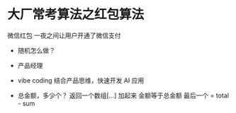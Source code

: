 # 大厂常考算法之红包算法

微信红包 一夜之间让用户开通了微信支付
  - 随机怎么做？
  - 产品经理
  - vibe coding 结合产品思维，快速开发 AI 应用
  

  - 总金额，多少个？
    返回一个数组[...]
    加起来 金额等于总金额 
    最后一个 = total - sum

